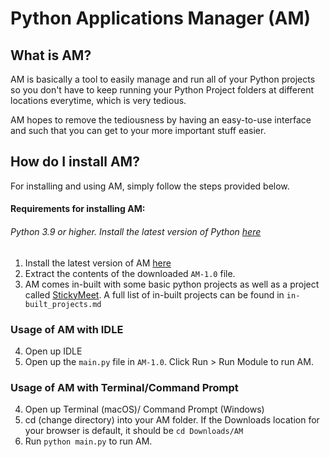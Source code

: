 # Python Applications Manager (AM)

## What is AM?
AM is basically a tool to easily manage and run all of your Python projects so you don't have to keep running your Python Project folders at different locations everytime, which is very tedious.

AM hopes to remove the tediousness by having an easy-to-use interface and such that you can get to your more important stuff easier.

## How do I install AM?
For installing and using AM, simply follow the steps provided below.

#### Requirements for installing AM:
###### Python 3.9 or higher. Install the latest version of Python [here](https://python.org)

1) Install the latest version of AM [here](https://github.com/Prakhar896/AM/releases)
2) Extract the contents of the downloaded `AM-1.0` file.
3) AM comes in-built with some basic python projects as well as a project called [StickyMeet](https://github.com/Prakhar896/StickyMeet). A full list of in-built projects can be found in `in-built_projects.md`

### Usage of AM with IDLE
4) Open up IDLE
5) Open up the `main.py` file in `AM-1.0`. Click Run > Run Module to run AM.

### Usage of AM with Terminal/Command Prompt
4) Open up Terminal (macOS)/ Command Prompt (Windows)
5) cd (change directory) into your AM folder. If the Downloads location for your browser is default, it should be `cd Downloads/AM`
6) Run `python main.py` to run AM.
